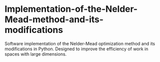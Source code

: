 # Implementation-of-the-Nelder-Mead-method-and-its-modifications
Software implementation of the Nelder-Mead optimization method and its modifications in Python. Designed to improve the efficiency of work in spaces with large dimensions.
